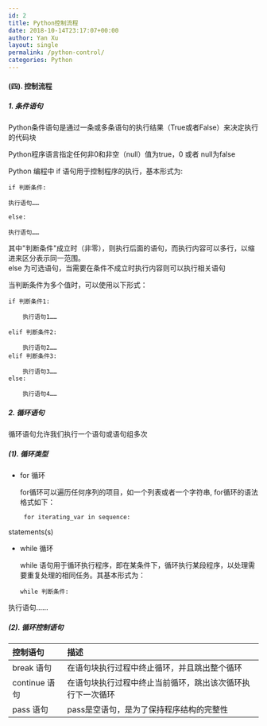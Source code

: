 ```yaml
---
id: 2
title: Python控制流程
date: 2018-10-14T23:17:07+00:00
author: Yan Xu
layout: single
permalink: /python-control/
categories: Python
---
```


#### (四). 控制流程

##### 1. 条件语句

Python条件语句是通过一条或多条语句的执行结果（True或者False）来决定执行的代码块

Python程序语言指定任何非0和非空（null）值为true，0 或者 null为false

Python 编程中 if 语句用于控制程序的执行，基本形式为:


```
if 判断条件:
```

    执行语句……
```
else:
```

    执行语句……

其中"判断条件"成立时（非零），则执行后面的语句，而执行内容可以多行，以缩进来区分表示同一范围。<br>
else 为可选语句，当需要在条件不成立时执行内容则可以执行相关语句

当判断条件为多个值时，可以使用以下形式：
```
if 判断条件1:

    执行语句1……

elif 判断条件2:

    执行语句2……
elif 判断条件3:

    执行语句3……      
else:

    执行语句4……
```

##### 2. 循环语句

循环语句允许我们执行一个语句或语句组多次

##### (1). 循环类型
* for 循环

   for循环可以遍历任何序列的项目，如一个列表或者一个字符串,
   for循环的语法格式如下：
   ```
    for iterating_var in sequence:
    ```
statements(s)

* while 循环

  while 语句用于循环执行程序，即在某条件下，循环执行某段程序，以处理需要重复处理的相同任务。其基本形式为：

  ```
  while 判断条件:
  ```

执行语句……


##### (2). 循环控制语句

| 控制语句        | 描述           |
| :------------- | :------------- |
| break 语句     | 在语句块执行过程中终止循环，并且跳出整个循环             |
| continue 语句  | 在语句块执行过程中终止当前循环，跳出该次循环执行下一次循环 |
| pass  语句     | pass是空语句，是为了保持程序结构的完整性                |

